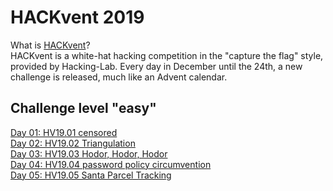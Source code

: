 # HACKvent 2019
What is [HACKvent](https://hackvent.hacking-lab.com/)?  
HACKvent is a white-hat hacking competition in the "capture the flag" style, provided by Hacking-Lab. Every day in December until the 24th, a new challenge is released, much like an Advent calendar.
## Challenge level "easy"
[Day 01: HV19.01 censored](01)  
[Day 02: HV19.02 Triangulation](02)  
[Day 03: HV19.03 Hodor, Hodor, Hodor](03)  
[Day 04: HV19.04 password policy circumvention](04)  
[Day 05: HV19.05 Santa Parcel Tracking](05)
